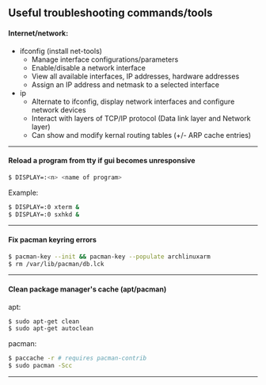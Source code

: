## Useful troubleshooting commands/tools
#### Internet/network:  
- ifconfig (install net-tools)  
  - Manage interface configurations/parameters  
  - Enable/disable a network interface  
  - View all available interfaces, IP addresses, hardware addresses  
  - Assign an IP address and netmask to a selected interface  
- ip  
  - Alternate to ifconfig, display network interfaces and configure network devices  
  - Interact with layers of TCP/IP protocol (Data link layer and Network layer)  
  - Can show and modify kernal routing tables (+/- ARP cache entries)  
- - -
#### Reload a program from tty if gui becomes unresponsive 
```bash
$ DISPLAY=:<n> <name of program>  
```
  Example:  
``` bash
$ DISPLAY=:0 xterm &  
$ DISPLAY=:0 sxhkd &  
```
- - -
#### Fix pacman keyring errors 
```bash
$ pacman-key --init && pacman-key --populate archlinuxarm  
$ rm /var/lib/pacman/db.lck  
```
- - -
#### Clean package manager's cache (apt/pacman)
apt:
```bash
$ sudo apt-get clean
$ sudo apt-get autoclean
```
pacman:
```bash
$ paccache -r # requires pacman-contrib
$ sudo pacman -Scc
```
- - -

